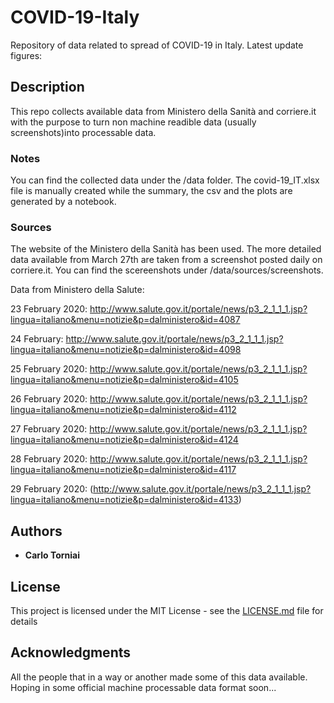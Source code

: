 # COVID-19-Italy

Repository of data related to spread of COVID-19 in Italy. 
Latest update figures:


## Description 

This repo collects available data from Ministero della Sanità and corriere.it with the purpose to turn non machine readible data (usually screenshots)into processable data.


### Notes

You can find the collected data under the /data folder. The covid-19_IT.xlsx file is manually created while the summary,  the csv and the plots are generated by a notebook. 

### Sources

The website of the Ministero della Sanità has been used. The more detailed data available from March 27th are taken from a screenshot posted daily on corriere.it. You can find the scereenshots under /data/sources/screenshots.


Data from Ministero della Salute:

23 February 2020: http://www.salute.gov.it/portale/news/p3_2_1_1_1.jsp?lingua=italiano&menu=notizie&p=dalministero&id=4087

24 February: http://www.salute.gov.it/portale/news/p3_2_1_1_1.jsp?lingua=italiano&menu=notizie&p=dalministero&id=4098

25 February 2020: http://www.salute.gov.it/portale/news/p3_2_1_1_1.jsp?lingua=italiano&menu=notizie&p=dalministero&id=4105

26 February 2020: http://www.salute.gov.it/portale/news/p3_2_1_1_1.jsp?lingua=italiano&menu=notizie&p=dalministero&id=4112

27 February 2020: http://www.salute.gov.it/portale/news/p3_2_1_1_1.jsp?lingua=italiano&menu=notizie&p=dalministero&id=4124

28 February 2020: http://www.salute.gov.it/portale/news/p3_2_1_1_1.jsp?lingua=italiano&menu=notizie&p=dalministero&id=4117

29 February 2020: (http://www.salute.gov.it/portale/news/p3_2_1_1_1.jsp?lingua=italiano&menu=notizie&p=dalministero&id=4133)


## Authors

* **Carlo Torniai** 

## License

This project is licensed under the MIT License - see the [LICENSE.md](LICENSE.md) file for details

## Acknowledgments

All the people that in a way or another made some of this data available. Hoping in some official machine processable data format soon...
